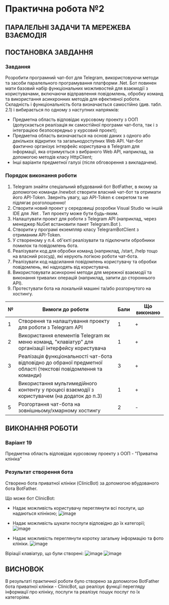 # Практична робота №2
## ПАРАЛЕЛЬНІ ЗАДАЧИ ТА МЕРЕЖЕВА ВЗАЄМОДІЯ
## ПОСТАНОВКА ЗАВДАННЯ
### Завдання
Розробити програмний чат-бот для Telegram, використовуючи методи та засоби паралельного програмування платформи .Net. Бот повинен мати базовий набір функціональних можливостей для взаємодії з користувачами, включаючи відправлення повідомлень, обробку команд та використання асинхронних методів для ефективної роботи. Складність і функціональність бота визначається самостійно (див. табл. 2.1) і вибирається по одному з наступних напрямків:
- Предметна область відповідає курсовому проекту з ООП (допускається реалізація як самостійної програми чат-бота, так і з інтеграцією безпосередньо у курсовий проект);
- Предметна область визначається на основі даних з одного або декількох відкритих та загальнодоступних Web API. Чат-бот фактично організує інтерфейс користувача в Telegram для інформації, яка отримується з вибраного Web API, наприклад, за допомогою методів класу HttpClient;
- Інші варіанти предметної галузі (після обговорення з викладачем).
### Порядок виконання роботи
1. Telegram знайти спеціальний вбудований бот BotFather, в якому за допомогою команди /newbot створити власний чат-бот та отримати його API-Token. Зверніть увагу, що API-Token є секретом та не підлягає розголошенню!
2. Створити новий проект у середовищі розробки Visual Studio чи іншій IDE для .Net . Тип проекту може бути будь-яким.
3. Налаштувати проект для роботи з Telegram API (наприклад, через менеджер NuGet встановити пакет Telegram.Bot ).
4. Створити у програмі екземпляр класу TelegramBotClient з отриманим API-Token.
5. У створеному у п.4. об'єкті реалізувати та підключити обробники помилок та повідомлень бота.
6. Реалізувати код для обробки команд (наприклад, /start, /help тощо на власний розсуд), які керують логікою роботи чат-бота.
7. Реалізувати код надсилання повідомлень користувачу та обробки повідомлень, які надходять від користувача.
8. Використовувати асинхронні методи для мережної взаємодії та виконання тривалих операцій (наприклад, запити до стороннього API).
9. Протестувати бота на локальній машині та/або розгорнутого на хостингу.

| № | Вимоги до роботи  | Бали | Що виконано| 
---| ------------- | ------------- |---|
1| Створення та налаштування проекту для роботи з Telegram API  | 1  | +
2| Використання елементів Telegram як меню команд, "клавіатур" для організації інтерфейсу користувача | 1  | +
3| Реалізація функціональності чат-бота відповідно до обраної предметної області (текстові повідомлення та команди)  | 3  | +
4| Використання мультимедійного контенту у процесі взаємодії з користувачем (на додаток до п.3) | 1  | +
5| Розгортання чат-бота на зовнішньому/хмарному хостингу | 2  | -

## ВИКОНАННЯ РОБОТИ
### Варіант 19
Предметна область відповідає курсовому проекту з ООП - "Приватна клініка"
### Результат створення бота
Створено бота приватної клініки (ClinicBot) за допомогою вбудованого бота BotFather.

Що може бот ClinicBot:
-	Надає можливість користувачу переглянути всі послуги, що надаються клінікою;
 ![image](https://github.com/JuliaSylenok/BotClinic/assets/149322465/163c4560-6e24-42f7-a751-3c71ca0e0bca)

-	Надає можливість шукати послуги відповідно до їх категорії;
 ![image](https://github.com/JuliaSylenok/BotClinic/assets/149322465/dec520ed-e383-4c45-ba3c-4332bd663caf)

-	Надає можливість переглянути коротку загальну інформацію та фото клініки.
 ![image](https://github.com/JuliaSylenok/BotClinic/assets/149322465/8b8c8e69-591a-411a-a224-34dab9de3472)

Віріації клавіатур, що були створені:
![image](https://github.com/JuliaSylenok/BotClinic/assets/149322465/ab2ac8a8-0116-411c-aae9-ccabaf0fa8cf)
![image](https://github.com/JuliaSylenok/BotClinic/assets/149322465/b9d6690e-97bb-4233-98aa-9233989c7a03)

## ВИСНОВОК

В результаті практичної роботи було створено за допомогою BotFather бота приватної клініки - ClinicBot, що реалізує функції перегляду інформації про клініку, послуги та реалізує пошук послуг по їх категоріям.
